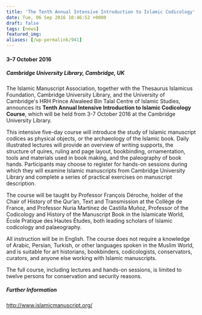 ```yaml
---
title: 'The Tenth Annual Intensive Introduction to Islamic Codicology'
date: Tue, 06 Sep 2016 10:46:52 +0000
draft: false
tags: [news]
featured_img: 
aliases: [/wp-permalink/941]
---
```


<div class="entry-post"><h4>3–7 October 2016</h4>
<h5>Cambridge University Library, Cambridge, UK</h5>
The Islamic Manuscript Association, together with the Thesaurus Islamicus Foundation, Cambridge University Library, and the University of Cambridge's HRH Prince Alwaleed Bin Talal Centre of Islamic Studies, announces its <strong>Tenth Annual Intensive Introduction to Islamic Codicology Course</strong>, which will be held from 3-7 October 2016 at the Cambridge University Library.

This intensive five-day course will introduce the study of Islamic manuscript codices as physical objects, or the archaeology of the Islamic book. Daily illustrated lectures will provide an overview of writing supports, the structure of quires, ruling and page layout, bookbinding, ornamentation, tools and materials used in book making, and the paleography of book hands. Participants may choose to register for hands-on sessions during which they will examine Islamic manuscripts from Cambridge University Library and complete a series of practical exercises on manuscript description.

The course will be taught by Professor François Déroche, holder of the Chair of History of the Qur’an, Text and Transmission at the Collège de France, and Professor Nuria Martínez de Castilla Muñoz, Professor of the Codicology and History of the Manuscript Book in the Islamicate World, École Pratique des Hautes Études, both leading scholars of Islamic codicology and palaeography.

All instruction will be in English. The course does not require a knowledge of Arabic, Persian, Turkish, or other languages spoken in the Muslim World, and is suitable for art historians, bookbinders, codicologists, conservators, curators, and anyone else working with Islamic manuscripts.

The full course, including lectures and hands-on sessions, is limited to twelve persons for conservation and security reasons.
<h5>Further Information</h5>
<a href="http://www.islamicmanuscript.org/">http://www.islamicmanuscript.org/</a></div>